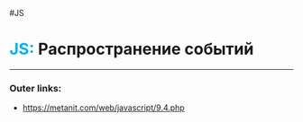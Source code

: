 #JS
# <font color="#00b0f0">JS:</font> Распространение событий
---
### Outer links:
- https://metanit.com/web/javascript/9.4.php